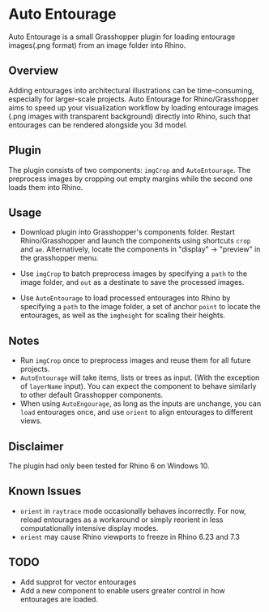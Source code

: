 # Auto Entourage
Auto Entourage is a small Grasshopper plugin for loading entourage images(.png format) from an image folder into Rhino.

## Overview
Adding entourages into architectural illustrations can be time-consuming, especially for larger-scale projects. Auto Entourage for Rhino/Grasshopper aims to speed up your visualization workflow by loading entourage images (.png images with transparent background) directly into Rhino, such that entourages can be rendered alongside you 3d model.

## Plugin
The plugin consists of two components: `imgCrop` and `AutoEntourage`. The preprocess images by cropping out empty margins while the second one loads them into Rhino.

## Usage
- Download plugin into Grasshopper's components folder. Restart Rhino/Grasshopper and launch the components using shortcuts `crop` and `ae`. Alternatively, locate the components in "display" -> "preview" in the grasshopper menu. 

- Use `imgCrop` to batch preprocess images by specifying a `path` to the image folder, and `out` as a destinate to save the processed images. 

- Use `AutoEntourage` to load processed entourages into Rhino by specifying a `path` to the image folder, a set of anchor `point` to locate the entourages, as well as the `imgheight` for scaling their heights.

## Notes
- Run `imgCrop` once to preprocess images and reuse them for all future projects.
- `AutoEntourage` will take items, lists or trees as input. (With the exception of `layerName` input). You can expect the component to behave similarly to other default Grasshopper components.
- When using `AutoEngourage`, as long as the inputs are unchange,  you can `load` entourages once, and use `orient` to align entourages to different views.

## Disclaimer
The plugin had only been tested for Rhino 6 on Windows 10.

## Known Issues
- `orient` in `raytrace` mode occasionally behaves incorrectly. For now, reload entourages as a workaround or simply reorient in less computationally intensive display modes.
- `orient` may cause Rhino viewports to freeze in Rhino 6.23 and 7.3

## TODO
- Add supprot for vector entourages
- Add a new component to enable users greater control in how entourages are loaded.
